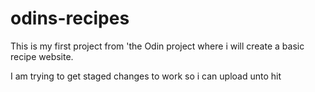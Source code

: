 # odins-recipes

This is my first project from 'the Odin project where i will create a basic recipe website.

I am trying to get staged changes to work so i can upload unto hit